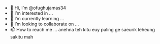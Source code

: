 - 👋 Hi, I’m @ofughujamas34
- 👀 I’m interested in ...
- 🌱 I’m currently learning ...
- 💞️ I’m looking to collaborate on ...
- 📫 How to reach me ...
anehna teh kitu euy paling ge saeurik leheung sakitu mah
<!---
ofughujamas34/ofughujamas34 is a ✨ special ✨ repository because its `README.md` (this file) appears on your GitHub profile.
You can click the Preview link to take a look at your changes.
--->
